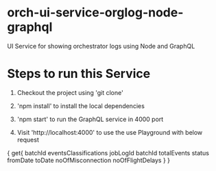 # orch-ui-service-orglog-node-graphql
UI Service for showing orchestrator logs using Node and GraphQL

# Steps to run this Service

1. Checkout the project using 'git clone'

2. 'npm install' to install the local dependencies

3. 'npm start' to run the GraphQL service in 4000 port

4. Visit 'http://localhost:4000' to use the use Playground with below request

{
get{
  batchId
  eventsClassifications
  jobLogId
  batchId
  totalEvents
  status
  fromDate
  toDate
  noOfMisconnection
  noOfFlightDelays
}
}
